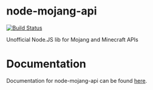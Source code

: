 # node-mojang-api 

[![Build Status](https://travis-ci.org/link00000000/node-mojang-api.svg?branch=master)](https://travis-ci.org/link00000000/node-mojang-api)

Unofficial Node.JS lib for Mojang and Minecraft APIs


# Documentation
Documentation for node-mojang-api can be found [here](http://accidentallycoded.com/node-mojang-api/).
